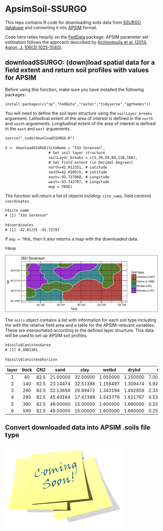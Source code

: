 # ApsimSoil-SSURGO

This repo contains R code for downloading soils data from [SSURGO database](https://websoilsurvey.nrcs.usda.gov) and converting it into [APSIM](https://www.apsim.info/) format.

Code here relies heavily on the [FedData](https://cran.r-project.org/web/packages/FedData/index.html) package. APSIM parameter set estimation follows the approach described by [Archontoulis et al. (2014, Agron. J. 106(3):1025-1040)](https://dl.sciencesocieties.org/publications/aj/abstracts/106/3/1025?access=0&view=pdf).

## downloadSSURGO: (down)load spatial data for a field extent and return soil profiles with values for APSIM

Before using this function, make sure you have installed the following packages:

```{r}
install.packages(c("sp","FedData","raster","tidyverse","ggthemes"))
```

You will need to define the soil layer structure using the `soilLayer_breaks` arguement. Latitudinal extent of the area of interest is defined in the `north` and `south` arguements. Longitudinal extent of the area of interest is defined in the `east` and `west` arguements.

```{r}
source("_code/downloadSSURGO.R")

h <- downloadSSURGO(SiteName = "ISU Sorenson", 
                    # Set soil layer structure
                    soilLayer_breaks = c(5,20,50,80,120,180), 
                    # Set field extent (in Decimal Degrees)
                    north=42.012351, # Latitude
                    south=42.010515, # Latitude
                    east=-93.737968, # Longitude
                    west=-93.742707, # Longitude
                    map = TRUE) 
````
The function will return a list of objects inclding: `site_name`, field centroid `coordinates`. 
```{r}
h$site_name
# [1] "ISU Sorenson"

h$coordinates
# [1]  42.01235 -93.73797
```
If `map = TRUE`, then it also returns a map with the downloaded data.

```{r}
h$map
```
![](_figures/map.png)

The `soils` object contains a list with information for each soil type including the with the relative field area and a table for the APSIM-relevant variables. These are interportated according to the defined layer structure. This data will be used to set up APSIM soil profiles.

```{r}
h$soils$Canisteo$area
# [1] 0.3081301

h$soils$Canisteo$horizon
```

|layer   | thick  |  CN2   | sand   |  clay  |   wetbd|  drybd |  om    | ksat   |  ll    | dul    |  ph    | bd |
|:------:|:------:|:------:|:------:|:------:|:------:|:------:|:------:|:------:|:------:|:------:|:------:|:------:|
|1|    40| 82.5| 21.00000| 32.00000| 1.050000| 1.150000| 7.0000000| 243.7338 |0.1940000| 0.3150000 |7.410000 |1.050000|
|2|   140| 82.5 |23.14474| 32.51398 |1.156497 |1.309474 |5.9288651 |245.0878 |0.2055296 |0.3218125 |7.636296 |1.156497|
|3|   290| 82.5| 32.13656| 26.99472| 1.343194| 1.492859| 2.3362377| 645.8077| 0.1645688| 0.2966529| 8.203786 |1.343194|
|4|   290| 82.5| 45.40164| 17.47388| 1.543776| 1.621767| 0.5311222 |792.5670| 0.1078192| 0.2558955| 8.833126 |1.543776|
|5|   390| 82.5| 49.00000| 15.00000| 1.600000| 1.660000| 0.2500000 |792.5670| 0.0950000 |0.2460000| 9.000000 |1.600000|
|6|   590| 82.5| 49.00000| 15.00000| 1.600000| 1.660000| 0.2500000 |792.5670| 0.0950000 |0.2460000| 9.000000 |1.600000|

## Convert downloaded data into APSIM .soils file type

![](_figures/coming_soon.gif)
